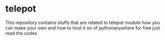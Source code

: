 # telepot
This repository contains stuffs that are related to telepot module how you can make your own and how to host it  on of pythonanywhere for free just read the codes 
